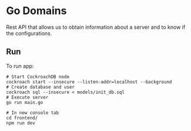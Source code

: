 # Go Domains
Rest API that allows us to obtain information about a server and to know if the configurations.

## Run
To run app:
```
# Start CockroachDB node
cockroach start --insecure --listen-addr=localhost --background
# Create database and user
cockroach sql --insecure < models/init_db.sql
# Execute server
go run main.go

# In new console tab
cd frontend/
npm run dev
```
